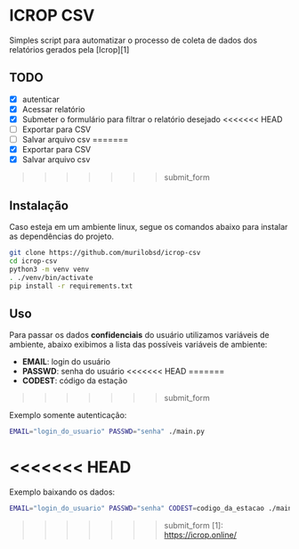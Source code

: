 # ICROP CSV

Simples script para automatizar o processo de coleta de dados dos relatórios
gerados pela [Icrop][1]

## TODO

- [x] autenticar
- [x] Acessar relatório
- [x] Submeter o formulário para filtrar o relatório desejado
<<<<<<< HEAD
- [ ] Exportar para CSV
- [ ] Salvar arquivo csv
=======
- [x] Exportar para CSV
- [x] Salvar arquivo csv
>>>>>>> submit_form

## Instalação

Caso esteja em um ambiente linux, segue os comandos abaixo para instalar as
dependências do projeto.

```bash
git clone https://github.com/murilobsd/icrop-csv
cd icrop-csv
python3 -m venv venv
. ./venv/bin/activate
pip install -r requirements.txt
```

## Uso

Para passar os dados **confidenciais** do usuário utilizamos variáveis de
ambiente, abaixo exibimos a lista das possíveis variáveis de ambiente:

- **EMAIL**: login do usuário
- **PASSWD**: senha do usuário
<<<<<<< HEAD
=======
- **CODEST**: código da estação
>>>>>>> submit_form

Exemplo somente autenticação:

```bash
EMAIL="login_do_usuario" PASSWD="senha" ./main.py
```

<<<<<<< HEAD
=======
Exemplo baixando os dados:

```bash
EMAIL="login_do_usuario" PASSWD="senha" CODEST=codigo_da_estacao ./main.py
```

>>>>>>> submit_form
[1]: https://icrop.online/

